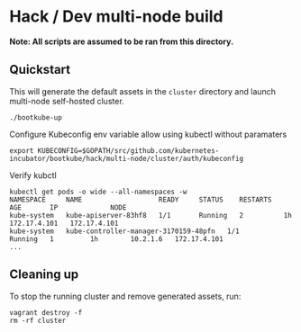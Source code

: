 # Hack / Dev multi-node build

**Note: All scripts are assumed to be ran from this directory.**

## Quickstart

This will generate the default assets in the `cluster` directory and launch multi-node self-hosted cluster.

```
./bootkube-up
```

Configure Kubeconfig env variable allow using kubectl without paramaters

```
export KUBECONFIG=$GOPATH/src/github.com/kubernetes-incubator/bootkube/hack/multi-node/cluster/auth/kubeconfig
```

Verify kubctl

```
kubectl get pods -o wide --all-namespaces -w
NAMESPACE     NAME                   READY     STATUS    RESTARTS   AGE       IP             NODE
kube-system   kube-apiserver-83hf8   1/1       Running   2          1h        172.17.4.101   172.17.4.101
kube-system   kube-controller-manager-3170159-48pfn   1/1       Running   1         1h        10.2.1.6   172.17.4.101
...
```

## Cleaning up

To stop the running cluster and remove generated assets, run:

```
vagrant destroy -f
rm -rf cluster
```
